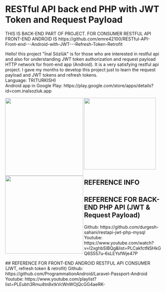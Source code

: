 # RESTful API back end PHP with JWT Token and Request Payload
<p>THIS IS BACK-END PART OF PROJECT. FOR CONSUMER RESTFUL API FRONT-END ANDROID IS https://github.com/emre42100/RESTful-API-Front-end---Android-with-JWT---Refresh-Token-Retrofit</p>

<p>Hello! this project "İnal Sözlük" is for those who are interested in restful api and also for understanding JWT token authorization and request payload HTTP network for front-end app (Android). It is a very satisfying restful api project. I gave my months to develop this project just to learn the request payload and JWT tokens and refresh tokens.<br>
Language: TR(TURKISH)<br>
Android app in Google Play: https://play.google.com/store/apps/details?id=com.inalsozluk.app</p>

<img align="left" src="https://play-lh.googleusercontent.com/DxQclXu14GExc92FIHtAxeL8Z1RaU21bKu6jJRKzC6AYY5I-TgLKhN1nbqtOI41KwA=w1920-h969-rw" width="250" />
<img align="left" src="https://play-lh.googleusercontent.com/qyhDNLuqq8P4z1cNFVVamdck3tQAI3px1sDCTooSDDUTEJi62mGGBX5exdJhBXXlARg=w1920-h969-rw" width="250" />
<img  src="https://play-lh.googleusercontent.com/gzCGE5VOyW7jmLDpf8MGSHTs3UBnsKVeOuYE61HX1K0crMZIViiJ6KURv_IYW3VDUA=w1920-h969-rw" width="230" />
<br>

## REFERENCE INFO 

## REFERENCE FOR BACK-END PHP API (JWT & Request Payload)
<p>Github: https://github.com/durgesh-sahani/restapi-jwt-php-mysql<br>
Youtube: https://www.youtube.com/watch?v=l2xghbSlBQg&list=PLCakfctNSHkGQ6S557u-6sLEYsfWje47P<br></p>
 ## REFERENCE FOR FRONT-END ANDROID RESTFUL API CONSUMER (JWT, refresh token & retrofit)
 Github: https://github.com/ProgrammationAndroid/Laravel-Passport-Android<br>
 Youtube: https://www.youtube.com/playlist?list=PLEubh3Rmu4tn8xtkVcWnWOjQcGG4aeRK-
